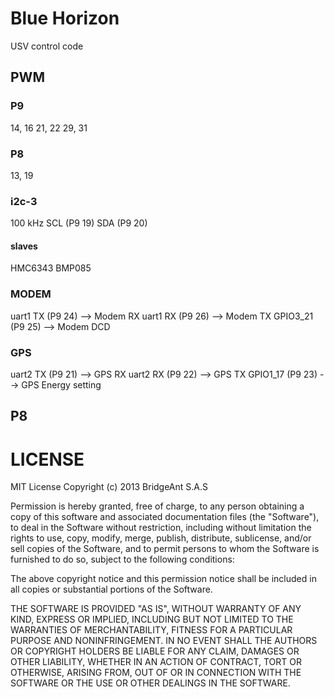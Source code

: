 Blue Horizon
============

USV control code

## PWM
### P9
14, 16
21, 22
29, 31

### P8
13, 19

### i2c-3
100 kHz
SCL (P9 19)
SDA (P9 20)

#### slaves
HMC6343
BMP085

### MODEM
uart1 TX (P9 24) --> Modem RX
uart1 RX (P9 26) --> Modem TX
GPIO3_21 (P9 25) --> Modem DCD

### GPS
uart2 TX (P9 21) --> GPS RX
uart2 RX (P9 22) --> GPS TX
GPIO1_17 (P9 23) --> GPS Energy setting



## P8



LICENSE
=======

MIT License
Copyright (c) 2013 BridgeAnt S.A.S

Permission is hereby granted, free of charge, to any person obtaining a copy
of this software and associated documentation files (the "Software"), to deal
in the Software without restriction, including without limitation the rights
to use, copy, modify, merge, publish, distribute, sublicense, and/or sell
copies of the Software, and to permit persons to whom the Software is
furnished to do so, subject to the following conditions:

The above copyright notice and this permission notice shall be included in
all copies or substantial portions of the Software.

THE SOFTWARE IS PROVIDED "AS IS", WITHOUT WARRANTY OF ANY KIND, EXPRESS OR
IMPLIED, INCLUDING BUT NOT LIMITED TO THE WARRANTIES OF MERCHANTABILITY,
FITNESS FOR A PARTICULAR PURPOSE AND NONINFRINGEMENT. IN NO EVENT SHALL THE
AUTHORS OR COPYRIGHT HOLDERS BE LIABLE FOR ANY CLAIM, DAMAGES OR OTHER
LIABILITY, WHETHER IN AN ACTION OF CONTRACT, TORT OR OTHERWISE, ARISING FROM,
OUT OF OR IN CONNECTION WITH THE SOFTWARE OR THE USE OR OTHER DEALINGS IN
THE SOFTWARE.

